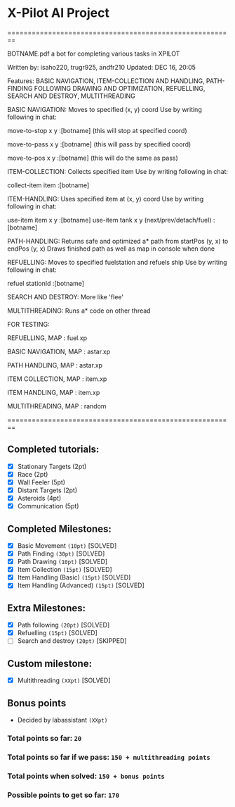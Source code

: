# X-Pilot AI Project

 ========================================================

 BOTNAME.pdf a bot for completing various tasks in XPILOT

 Written by: isaho220, trugr925, andfr210
 Updated: DEC 16, 20:05

 Features: BASIC NAVIGATION, ITEM-COLLECTION AND HANDLING,
 PATH-FINDING FOLLOWING DRAWING AND OPTIMIZATION,
 REFUELLING, SEARCH AND DESTROY, MULTITHREADING

 BASIC NAVIGATION:
 Moves to specified (x, y) coord
 Use by writing following in chat:

 move-to-stop x y :[botname] (this will stop at specified coord)

 move-to-pass x y :[botname] (this will pass by specified coord)

 move-to-pos  x y :[botname] (this will do the same as pass)

 ITEM-COLLECTION:
 Collects specified item
 Use by writing following in chat:

 collect-item item :[botname]

 ITEM-HANDLING:
 Uses specified item at (x, y) coord
 Use by writing following in chat:

 use-item item x y :[botname]
 use-item tank x y (next/prev/detach/fuel) :[botname]

 PATH-HANDLING:
 Returns safe and optimized a* path from
 startPos (y, x) to endPos (y, x)
 Draws finished path as well as map in console when done

 REFUELLING: 
 Moves to specified fuelstation and refuels ship
 Use by writing following in chat:

 refuel stationId :[botname]

 SEARCH AND DESTROY:
 More like 'flee'

 MULTITHREADING:
 Runs a* code on other thread

 FOR TESTING:

 REFUELLING,       MAP : fuel.xp

 BASIC NAVIGATION, MAP : astar.xp   

 PATH HANDLING,    MAP : astar.xp   

 ITEM COLLECTION,  MAP : item.xp

 ITEM HANDLING,    MAP : item.xp
 
 MULTITHREADING,   MAP : random

 ========================================================

## Completed tutorials:
- [x] Stationary Targets (2pt)
- [x] Race (2pt)
- [x] Wall Feeler (5pt)
- [x] Distant Targets (2pt)
- [x] Asteroids (4pt)
- [x] Communication (5pt)

## Completed Milestones:
- [x] Basic Movement ```(10pt)``` [SOLVED]
- [x] Path Finding ```(30pt)``` [SOLVED]
- [x] Path Drawing ```(10pt)``` [SOLVED]
- [x] Item Collection ```(15pt)``` [SOLVED]
- [x] Item Handling (Basic) ```(15pt)``` [SOLVED]
- [x] Item Handling (Advanced) ```(15pt)``` [SOLVED]

## Extra Milestones:
- [x] Path following ```(20pt)``` [SOLVED]
- [x] Refuelling ```(15pt)``` [SOLVED]
- [ ] Search and destroy ```(20pt)``` [SKIPPED]

## Custom milestone:
- [x] Multithreading ```(XXpt)```  [SOLVED]

## Bonus points
- Decided by labassistant ```(XXpt)``` 

### Total points so far: ```20```
### Total points so far if we pass: ```150 + multithreading points```
### Total points when solved: ```150 + bonus points```
### Possible points to get so far: ```170```
